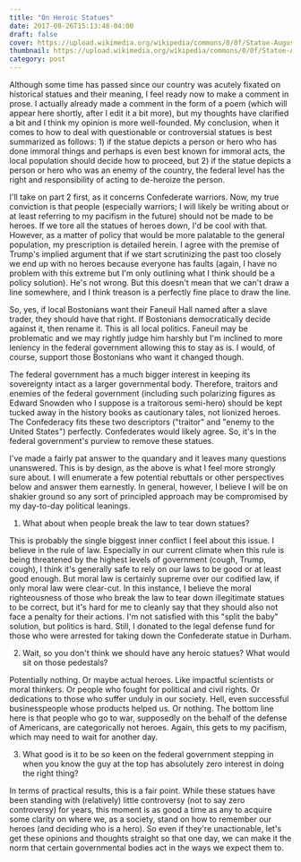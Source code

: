 ```yaml
---
title: "On Heroic Statues"
date: 2017-08-26T15:13:48-04:00
draft: false
cover: https://upload.wikimedia.org/wikipedia/commons/0/0f/Statue-Augustus_white_background.jpg
thumbnail: https://upload.wikimedia.org/wikipedia/commons/0/0f/Statue-Augustus_white_background.jpg
category: post
---
```


Although some time has passed since our country was acutely fixated on historical statues and their meaning, I feel ready now to make a comment in prose. I actually already made a comment in the form of a poem (which will appear here shortly, after I edit it a bit more), but my thoughts have clarified a bit and I think my opinion is more well-founded. My conclusion, when it comes to how to deal with questionable or controversial statues is best summarized as follows: 1) if the statue depicts a person or hero who has done immoral things and perhaps is even best known for immoral acts, the local population should decide how to proceed, but 2) if the statue depicts a person or hero who was an enemy of the country, the federal level has the right and responsibility of acting to de-heroize the person.
<!--more-->

I'll take on part 2 first, as it concerns Confederate warriors. Now, my true conviction is that people (especially warriors; I will likely be writing about or at least referring to my pacifism in the future) should not be made to be heroes. If we tore all the statues of heroes down, I'd be cool with that. However, as a matter of policy that would be more palatable to the general population, my prescription is detailed herein. I agree with the premise of Trump's implied argument that if we start scrutinizing the past too closely we end up with no heroes because everyone has faults (again, I have no problem with this extreme but I'm only outlining what I think should be a policy solution). He's not wrong. But this doesn't mean that we can't draw a line somewhere, and I think treason is a perfectly fine place to draw the line.

So, yes, if local Bostonians want their Faneuil Hall named after a slave trader, they should have that right. If Bostonians democratically decide against it, then rename it. This is all local politics. Faneuil may be problematic and we may rightly judge him harshly but I'm inclined to more leniency in the federal government allowing this to stay as is. I would, of course, support those Bostonians who want it changed though.

The federal government has a much bigger interest in keeping its sovereignty intact as a larger governmental body. Therefore, traitors and enemies of the federal government (including such polarizing figures as Edward Snowden who I suppose is a traitorous semi-hero) should be kept tucked away in the history books as cautionary tales, not lionized heroes. The Confederacy fits these two descriptors ("traitor" and "enemy to the United States") perfectly. Confederates would likely agree. So, it's in the federal government's purview to remove these statues.

I've made a fairly pat answer to the quandary and it leaves many questions unanswered. This is by design, as the above is what I feel more strongly sure about. I will enumerate a few potential rebuttals or other perspectives below and answer them earnestly. In general, however, I believe I will be on shakier ground so any sort of principled approach may be compromised by my day-to-day political leanings.

1) What about when people break the law to tear down statues?

This is probably the single biggest inner conflict I feel about this issue. I believe in the rule of law. Especially in our current climate when this rule is being threatened by the highest levels of government (cough, Trump, cough), I think it's generally safe to rely on our laws to be good or at least good enough. But moral law is certainly supreme over our codified law, if only moral law were clear-cut. In this instance, I believe the moral righteousness of those who break the law to tear down illegitimate statues to be correct, but it's hard for me to cleanly say that they should also not face a penalty for their actions. I'm not satisfied with this "split the baby" solution, but politics is hard. Still, I donated to the legal defense fund for those who were arrested for taking down the Confederate statue in Durham.

2) Wait, so you don't think we should have any heroic statues? What would sit on those pedestals?

Potentially nothing. Or maybe actual heroes. Like impactful scientists or moral thinkers. Or people who fought for political and civil rights. Or dedications to those who suffer unduly in our society. Hell, even successful businesspeople whose products helped us. Or nothing. The bottom line here is that people who go to war, supposedly on the behalf of the defense of Americans, are categorically not heroes. Again, this gets to my pacifism, which may need to wait for another day.

3) What good is it to be so keen on the federal government stepping in when you know the guy at the top has absolutely zero interest in doing the right thing?

In terms of practical results, this is a fair point. While these statues have been standing with (relatively) little controversy (not to say zero controversy) for years, this moment is as good a time as any to acquire some clarity on where we, as a society, stand on how to remember our heroes (and deciding who is a hero). So even if they're unactionable, let's get these opinions and thoughts straight so that one day, we can make it the norm that certain governmental bodies act in the ways we expect them to.
